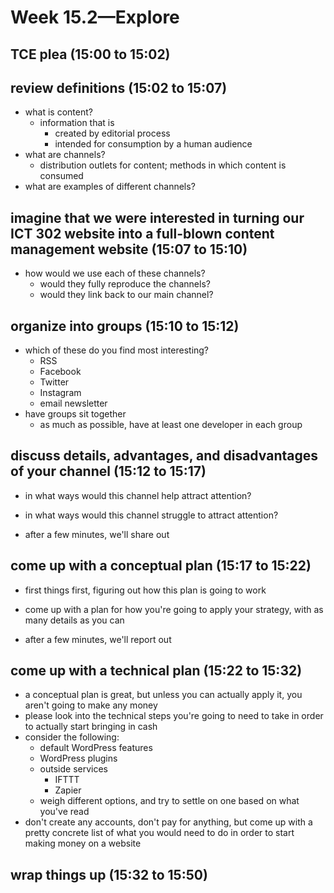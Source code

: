 # Week 15.2—Explore

## TCE plea (15:00 to 15:02)

## review definitions (15:02 to 15:07)

- what is content?
  - information that is
    - created by editorial process
    - intended for consumption by a human audience
- what are channels?
  - distribution outlets for content; methods in which content is consumed
- what are examples of different channels?

## imagine that we were interested in turning our ICT 302 website into a full-blown content management website (15:07 to 15:10)

- how would we use each of these channels?
  - would they fully reproduce the channels?
  - would they link back to our main channel?

## organize into groups (15:10 to 15:12)

- which of these do you find most interesting?
  - RSS
  - Facebook
  - Twitter
  - Instagram
  - email newsletter
- have groups sit together
  - as much as possible, have at least one developer in each group

## discuss details, advantages, and disadvantages of your channel (15:12 to 15:17)

- in what ways would this channel help attract attention?
- in what ways would this channel struggle to attract attention?

- after a few minutes, we'll share out

## come up with a conceptual plan (15:17 to 15:22)

- first things first, figuring out how this plan is going to work
- come up with a plan for how you're going to apply your strategy, with as many details as you can

- after a few minutes, we'll report out

## come up with a technical plan (15:22 to 15:32)

- a conceptual plan is great, but unless you can actually apply it, you aren't going to make any money
- please look into the technical steps you're going to need to take in order to actually start bringing in cash
- consider the following:
  - default WordPress features
  - WordPress plugins
  - outside services
    - IFTTT
    - Zapier
  - weigh different options, and try to settle on one based on what you've read
- don't create any accounts, don't pay for anything, but come up with a pretty concrete list of what you would need to do in order to start making money on a website

## wrap things up (15:32 to 15:50)

